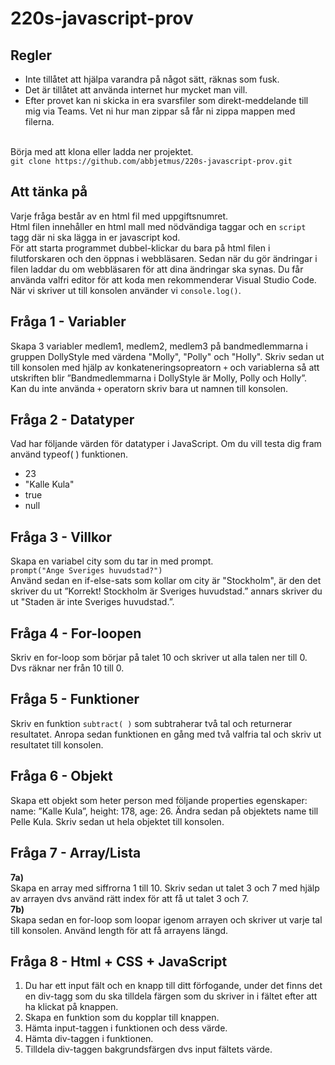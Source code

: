 # 220s-javascript-prov

## Regler

- Inte tillåtet att hjälpa varandra på något sätt, räknas som fusk.
- Det är tillåtet att använda internet hur mycket man vill.
- Efter provet kan ni skicka in era svarsfiler som direkt-meddelande till mig via Teams.
  Vet ni hur man zippar så får ni zippa mappen med filerna.<br><br>

Börja med att klona eller ladda ner projektet.
<br>
`git clone https://github.com/abbjetmus/220s-javascript-prov.git`
<br>

## Att tänka på

Varje fråga består av en html fil med uppgiftsnumret.<br>
Html filen innehåller en html mall med nödvändiga taggar och en `script` tagg där ni ska lägga in er javascript kod.<br>
För att starta programmet dubbel-klickar du bara på html filen i filutforskaren och den öppnas i webbläsaren. Sedan när du gör ändringar i filen laddar du om webbläsaren för att dina ändringar ska synas.
Du får använda valfri editor för att koda men rekommenderar Visual Studio Code.
När vi skriver ut till konsolen använder vi `console.log()`.

## Fråga 1 - Variabler

Skapa 3 variabler medlem1, medlem2, medlem3 på bandmedlemmarna i gruppen DollyStyle med värdena "Molly", "Polly" och "Holly".
Skriv sedan ut till konsolen med hjälp av konkateneringsopreatorn `+` och variablerna så att utskriften blir ”Bandmedlemmarna i DollyStyle är Molly, Polly och Holly”.  
Kan du inte använda `+` operatorn skriv bara ut namnen till konsolen.

## Fråga 2 - Datatyper

Vad har följande värden för datatyper i JavaScript. Om du vill testa dig fram använd typeof( ) funktionen.

- 23
- "Kalle Kula"
- true
- null

## Fråga 3 - Villkor

Skapa en variabel city som du tar in med prompt.
<br> `prompt("Ange Sveriges huvudstad?")`<br>
Använd sedan en if-else-sats som kollar om city är "Stockholm", är den det skriver du ut ”Korrekt! Stockholm är Sveriges huvudstad.” annars skriver du ut "Staden är inte Sveriges huvudstad.”.

## Fråga 4 - For-loopen

Skriv en for-loop som börjar på talet 10 och skriver ut alla talen ner till 0. Dvs räknar ner från 10 till 0.

## Fråga 5 - Funktioner

Skriv en funktion `subtract( )` som subtraherar två tal och returnerar resultatet. Anropa sedan funktionen en gång med två valfria tal och skriv ut resultatet till konsolen.

## Fråga 6 - Objekt

Skapa ett objekt som heter person med följande properties egenskaper: name: ”Kalle Kula”, height: 178, age: 26. Ändra sedan på objektets name till Pelle Kula. Skriv sedan ut hela objektet till konsolen.

## Fråga 7 - Array/Lista

**7a)**  
 Skapa en array med siffrorna 1 till 10. Skriv sedan ut talet 3 och 7 med hjälp av arrayen dvs använd rätt index för att få ut talet 3 och 7.  
**7b)**  
Skapa sedan en for-loop som loopar igenom arrayen och skriver ut varje tal till konsolen. Använd length för att få arrayens längd.

## Fråga 8 - Html + CSS + JavaScript

1. Du har ett input fält och en knapp till ditt förfogande, under det finns det en div-tagg som du ska tilldela färgen som du skriver in i fältet efter att ha klickat på knappen.
2. Skapa en funktion som du kopplar till knappen.
3. Hämta input-taggen i funktionen och dess värde.
4. Hämta div-taggen i funktionen.
5. Tilldela div-taggen bakgrundsfärgen dvs input fältets värde.
